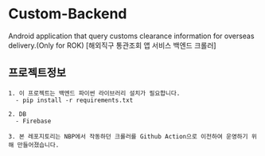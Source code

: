 # Custom-Backend

Android application that query customs clearance information for overseas delivery.(Only for ROK)
[해외직구 통관조회 앱 서비스 백엔드 크롤러]

## 프로젝트정보

```
1. 이 프로젝트는 백엔드 파이썬 라이브러리 설치가 필요합니다.
  - pip install -r requirements.txt

2. DB
  - Firebase
  
3. 본 레포지토리는 NBP에서 작동하던 크롤러를 Github Action으로 이전하여 운영하기 위해 만들어졌습니다.
```
